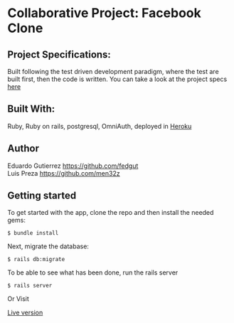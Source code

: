 # Collaborative Project: Facebook Clone

## Project Specifications:

Built following the test driven development paradigm, where the test are built first, then the code is written. You can take a look at the project specs  [here](https://www.theodinproject.com/courses/ruby-on-rails/lessons/final-project)

## Built With:

Ruby, Ruby on rails, postgresql, OmniAuth, deployed in [Heroku](https://sheltered-sands-86231.herokuapp.com) 

## Author
Eduardo Gutierrez https://github.com/fedgut <br>
Luis Preza https://github.com/men32z


## Getting started

To get started with the app, clone the repo and then install the needed gems:

```
$ bundle install
```

Next, migrate the database:

```
$ rails db:migrate
```

To be able to see what has been done, run the rails server
```
$ rails server
```

Or Visit

[Live version](https://sheltered-sands-86231.herokuapp.com)
